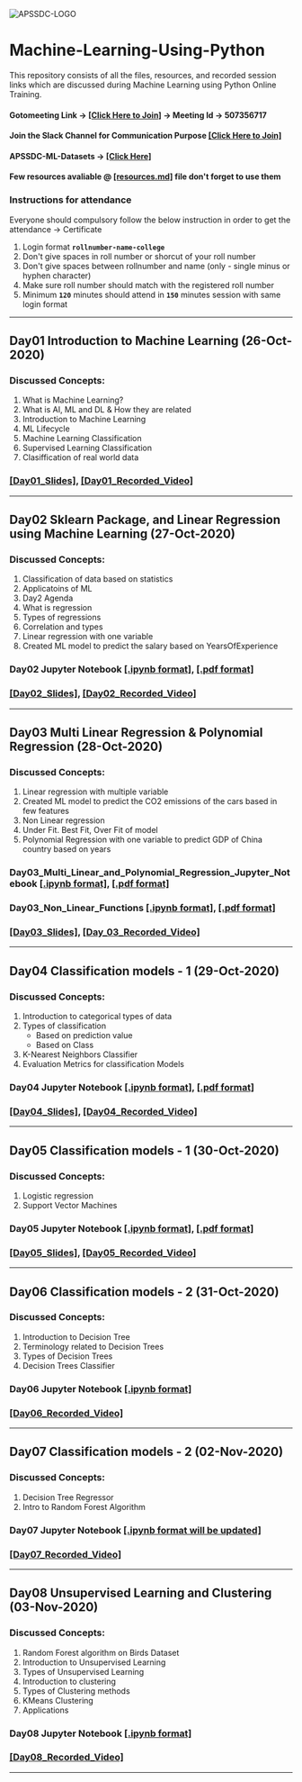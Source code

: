![APSSDC-LOGO](https://drive.google.com/uc?export=download&id=15AKQ6_-BixW4K6mL6RPphF5EKXqYF2zj)
# Machine-Learning-Using-Python

This repository consists of all the files, resources, and recorded session links which are discussed during Machine Learning using Python Online Training.
<!---
#### Check your details here same will applicable on certificates if your details are missing update in last column  → [[GSheet]](https://docs.google.com/spreadsheets/d/17K-s9vjNNyazDjOFWDkjtD-GQa8Un1kn89jR56ktxu8/edit?usp=sharing)
-->
#### Gotomeeting Link → [[Click Here to Join]](https://www.gotomeet.me/apssdcml4) → Meeting Id → 507356717


#### Join the Slack Channel for Communication Purpose [[Click Here to Join]](https://join.slack.com/t/apssdc-community/shared_invite/zt-ihlb1tdx-Q~JMX0hblP9~9srnZ8jzww)

#### APSSDC-ML-Datasets → [[Click Here]](https://github.com/AP-State-Skill-Development-Corporation/Datasets)

#### Few resources avaliable @ [[resources.md]](resources.md) file don't forget to use them

### Instructions for attendance

Everyone should compulsory follow the below instruction in order to get the attendance → Certificate

1. Login format **`rollnumber-name-college`**
2. Don't give spaces in roll number or shorcut of your roll number
3. Don't give spaces between rollnumber and name (only - single minus or hyphen character)
4. Make sure roll number should match with the registered roll number
5. Minimum **`120`** minutes should attend in **`150`** minutes session with same login format

<!-----
******************************
Reference purpose follow this below things

1. Commit message format
- For content updation -- Added dayNo discussed content
-For Readme.md file updation --  Updated dayNo content
-For resources.md file updation --  Updated resourceName

2.README.md content

DayNo SampleLessonName (Date)

Discussed Concepts:
1. Topic-1
2. Topic-2

[[DayNo_Notebook_Link]]()
[[DayNo_Recorded_Video_Link]]()
*************************
--->
-------------------------------------

## Day01 Introduction to Machine Learning (26-Oct-2020)

### Discussed Concepts:

1. What is Machine Learning?
2. What is AI, ML and DL & How they are related
3. Introduction to Machine Learning
4. ML Lifecycle
2. Machine Learning Classification
4. Supervised Learning Classification
5. Clasiffication of real world data

### [[Day01_Slides]](Day01_26Oct2020/MachineLearningIntro.pdf), [[Day01_Recorded_Video]](https://transcripts.gotomeeting.com/#/s/69b5eecf7795177dbb64e773ed19433c250dcb8c2e348e6351f6eb24eae038fe)
**********************************************


## Day02 Sklearn Package, and Linear Regression using Machine Learning (27-Oct-2020)
### Discussed Concepts:

1. Classification of data based on statistics
2. Applicatoins of ML
1. Day2 Agenda
1. What is regression
1. Types of regressions
1. Correlation and types
1. Linear regression with one variable
1. Created ML model to predict the salary based on YearsOfExperience

### Day02 Jupyter Notebook [[.ipynb format]](Day02_27Oct2020/Day02_Linear_Regression.ipynb), [[.pdf format]](Day02_27Oct2020/Day02_Linear_Regression.pdf)
### [[Day02_Slides]](Day02_27Oct2020/Linear_Regression_Slides.pdf), [[Day02_Recorded_Video]](https://transcripts.gotomeeting.com/#/s/1ce89623c2769bc03314093fdd98cd70fdef2cf9607c0d15ef12895ef6ff9c0f)
**********************

## Day03 Multi Linear Regression & Polynomial Regression (28-Oct-2020)
### Discussed Concepts:

1. Linear regression with multiple variable
1. Created ML model to predict the CO2 emissions of the cars based in few features
1. Non Linear regression
1. Under Fit. Best Fit, Over Fit of model
2. Polynomial Regression with one variable to predict GDP of China country based on years

### Day03_Multi_Linear_and_Polynomial_Regression_Jupyter_Notebook [[.ipynb format]](Day03_28Oct2020/Day03_Multi_Linear_and_Polynomial_Regression.ipynb), [[.pdf format]](Day03_28Oct2020/Day03_Multi_Linear_and_Polynomial_Regression.pdf)

### Day03_Non_Linear_Functions [[.ipynb format]](Day03_28Oct2020/Non_Linear_Regression_Functions.ipynb), [[.pdf format]](Day03_28Oct2020/Non_Linear_Regression_Functions..pdf)

### [[Day03_Slides]](Day03_28Oct2020/Polynomial_Regression_Slides.pdf), [[Day_03_Recorded_Video]](https://transcripts.gotomeeting.com/#/s/07a34e62f0bf0a5f608da5f60f0cdbd30dd66618f0d1947301693053575006c1)

***

## Day04 Classification models - 1 (29-Oct-2020)

### Discussed Concepts:

1. Introduction to categorical types of data
1. Types of classification
    - Based on prediction value
    - Based on Class
1. K-Nearest Neighbors Classifier
1. Evaluation Metrics for classification Models

### Day04 Jupyter Notebook [[.ipynb format]](Day04_29Oct2020/Day04_K-Nearest_Neighbors.ipynb), [[.pdf format]](Day04_29Oct2020/Day04_K-Nearest_Neighbors.pdf)
### [[Day04_Slides]](Day04_29Oct2020/K-NearestNeighbors_Slides.pdf), [[Day04_Recorded_Video]](https://transcripts.gotomeeting.com/#/s/d2d43a43d446626e3d0b9820adb82db5f42679847e8ecf048af068046d8e26f3)
-------

## Day05 Classification models - 1	(30-Oct-2020)
### Discussed Concepts:

1. Logistic regression
2. Support Vector Machines 

### Day05 Jupyter Notebook [[.ipynb format]](Day05_30Oct2020/Logistic_Regression_&_SVM.ipynb), [[.pdf format]](Day05_30Oct2020/Logistic_Regression_&_SVM.pdf)
### [[Day05_Slides]](Day05_30Oct2020/Logistic_Regression_&_SVM_Slides.pdf), [[Day05_Recorded_Video]](https://transcripts.gotomeeting.com/#/s/93f65f1aed85257f55a2d9f8be42c6e52f35bdb77740cbcde738bc4de838866a)
-------

## Day06 Classification models - 2	(31-Oct-2020)
### Discussed Concepts:

1. Introduction to Decision Tree
1. Terminology related to Decision Trees
1. Types of Decision Trees
1. Decision Trees Classifier

### Day06 Jupyter Notebook [[.ipynb format]](Day06_31Oct2020/Day06-31Oct2020.ipynb) 

### [[Day06_Recorded_Video]](https://transcripts.gotomeeting.com/#/s/b986bdc23495af1cacee277917d8cbdfcde1420cccb12865358ef9aa4db090bc)
-------

## Day07 Classification models - 2	(02-Nov-2020)
### Discussed Concepts:

1. Decision Tree Regressor
1. Intro to Random Forest Algorithm

### Day07 Jupyter Notebook [[.ipynb format will be updated]](https://github.com/AP-State-Skill-Development-Corporation/Machine-Learning-Using-Python-EB7/tree/master/Day7_10-9-2020)

### [[Day07_Recorded_Video]](https://transcripts.gotomeeting.com/#/s/3a7c55eafbc4edcc06e0bde8570d27287422b9457a4a1de0e864229fc5ad0c1c)
-------

## Day08 Unsupervised Learning and Clustering (03-Nov-2020)
### Discussed Concepts:

1. Random Forest algorithm on Birds Dataset
1. Introduction to Unsupervised Learning
1. Types of Unsupervised Learning
1. Introduction to clustering
1. Types of Clustering methods
1. KMeans Clustering
1. Applications

### Day08 Jupyter Notebook [[.ipynb format]](Day08_03Nov2020/Day08_RandomForest_&_KMeans.ipynb)

### [[Day08_Recorded_Video]](https://transcripts.gotomeeting.com/#/s/b3934c1e7fa604a0e0b903926d561f2807e6143220d290a488e50d5ce7078992)
-------
